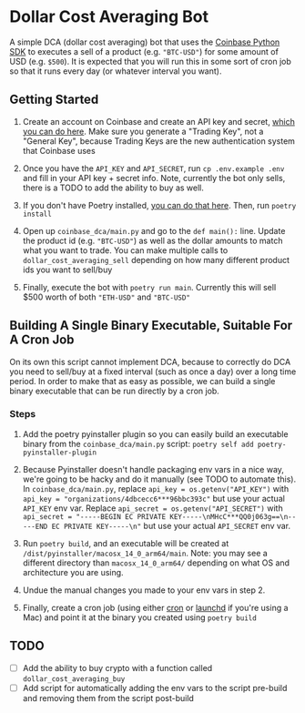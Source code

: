 # Dollar Cost Averaging Bot

A simple DCA (dollar cost averaging) bot that uses the
[Coinbase Python SDK](https://docs.cloud.coinbase.com/advanced-trade-api/docs/sdk-overview)
to executes a sell of a product (e.g. `"BTC-USD"`) for some amount of USD (e.g.
`$500`). It is expected that you will run this in some sort of cron job so that
it runs every day (or whatever interval you want).

## Getting Started

1. Create an account on Coinbase and create an API key and secret,
   [which you can do here](https://cloud.coinbase.com/access/api). Make sure you
   generate a "Trading Key", not a "General Key", because Trading Keys are the
   new authentication system that Coinbase uses

2. Once you have the `API_KEY` and `API_SECRET`, run `cp .env.example .env` and
   fill in your API key + secret info. Note, currently the bot only sells, there
   is a TODO to add the ability to buy as well.

3. If you don't have Poetry installed,
   [you can do that here](https://python-poetry.org/docs/#installation). Then,
   run `poetry install`

4. Open up `coinbase_dca/main.py` and go to the `def main():` line. Update the
   product id (e.g. `"BTC-USD"`) as well as the dollar amounts to match what you
   want to trade. You can make multiple calls to `dollar_cost_averaging_sell`
   depending on how many different product ids you want to sell/buy

5. Finally, execute the bot with `poetry run main`. Currently this will sell
   $500 worth of both `"ETH-USD"` and `"BTC-USD"`

## Building A Single Binary Executable, Suitable For A Cron Job

On its own this script cannot implement DCA, because to correctly do DCA you
need to sell/buy at a fixed interval (such as once a day) over a long time
period. In order to make that as easy as possible, we can build a single binary
executable that can be run directly by a cron job.

### Steps

1. Add the poetry pyinstaller plugin so you can easily build an executable
   binary from the `coinbase_dca/main.py` script:
   `poetry self add poetry-pyinstaller-plugin`

2. Because Pyinstaller doesn't handle packaging env vars in a nice way, we're
   going to be hacky and do it manually (see TODO to automate this). In
   `coinbase_dca/main.py`, replace `api_key = os.getenv("API_KEY")` with
   `api_key = "organizations/4dbcecc6***96bbc393c"` but use your actual
   `API_KEY` env var. Replace `api_secret = os.getenv("API_SECRET")` with
   `api_secret = "-----BEGIN EC PRIVATE KEY-----\nMHcC***QQ0j063g==\n-----END EC PRIVATE KEY-----\n"`
   but use your actual `API_SECRET` env var.

3. Run `poetry build`, and an executable will be created at
   `/dist/pyinstaller/macosx_14_0_arm64/main`. Note: you may see a different
   directory than `macosx_14_0_arm64/` depending on what OS and architecture you
   are using.

4. Undue the manual changes you made to your env vars in step 2.

5. Finally, create a cron job (using either
   [cron](https://phoenixnap.com/kb/set-up-cron-job-linux) or
   [launchd](https://alvinalexander.com/mac-os-x/mac-osx-startup-crontab-launchd-jobs/)
   if you're using a Mac) and point it at the binary you created using
   `poetry build`

## TODO

- [ ] Add the ability to buy crypto with a function called
      `dollar_cost_averaging_buy`
- [ ] Add script for automatically adding the env vars to the script pre-build
      and removing them from the script post-build
